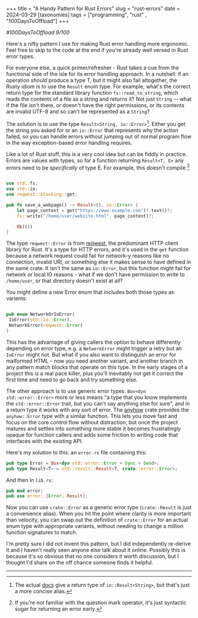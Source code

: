 +++
title =  "A Handy Pattern for Rust Errors"
slug =  "rust-errors"
date = 2024-03-29
[taxonomies]
tags = ["programming", "rust" ,  "100DaysToOffload"]
+++

*#100DaysToOffload 9/100*

Here's a nifty pattern I use for making Rust error handling more ergonomic. Feel free to skip to the code at the end if you're already well versed in Rust error types.

For everyone else, a quick primer/refresher - Rust takes a cue from the functional side of the isle for its error handling approach. In a nutshell: if an operation *should* produce a type T, but it might also fail altogether, the Rusty idiom is to use the `Result` enum type. For example, what's the correct return type for the standard library function `fs::read_to_string`,  which reads the contents of a file as a string and returns it? Not just `String` --  what if the file isn't there, or doesn't have the right permissions, or its contents are invalid UTF-8 and so can't be represented as a `String`? 

The solution is to use the type `Result<String, io::Error>`[^1]. Either you get the string you asked for or an `io::Error` that represents why the action failed, so you can handle errors without jumping out of normal program flow in the way exception-based error handling requires.


Like a lot of Rust stuff, this is a very cool idea but can be fiddly in practice. Errors are values with types, so for a  function returning `Result<T, E>` any errors need to be *specifically* of type E. For example, this doesn't compile [^2]

```rust

use std::fs;
use std::io;
use reqwest::blocking::get;

pub fn save_a_webpage() -> Result<(), io::Error> {
    let page_content = get("https://www.example.com")?.text()?;
    fs::write("/home/user/website.html", page_content)?;

    Ok(())
}

```

The type `reqwest::Error`  is from  [reqwest](https://docs.rs/reqwest/latest/reqwest/index.html), the predominant HTTP client library for Rust. It's a type for HTTP errors, and it's used in the `get` function because a network request could fail for network-y reasons like no connection, invalid URI, or something else it makes sense to have defined in the same crate. It isn't the same as `io::Error`, but this function might fail for network *or* local IO reasons - what if we don't have permission to write to  `/home/user`, or that directory doesn't exist at all?

You might define a new Error enum that includes both those types as varients: 

```rust

pub enum NetworkOrIoError{
 IoError(std::io::Error),
 NetworkError(reqwest::Error)
}

```

This has the advantage of giving callers the option to behave differently depending on error type, e.g. a `NetworkError` might trigger a retry but an `IoError` might not. But what if you also want to distinguish an error for malformed HTML - now you need another variant, and another branch in any pattern match blocks that operate on this type. In the early stages of a project this is a real pace killer, plus you'll inevitably not get it correct the first time and need to go back and try something else. 

The other approach is to use generic error types. `Box<dyn std::error::Error>` more or less means "a type that you know implements the `std::error::Error` trait, but you can't say anything else for sure", and in a return type it works with any sort of error. The [anyhow](https://docs.rs/anyhow/latest/anyhow/) crate provides the `anyhow::Error` type with a similar function. This lets you move fast and focus on the core control flow without distraction, but once the project matures and settles into something more stable it becomes frustratingly opaque for function callers and adds some friction to writing code that interfaces with the existing API. 

Here's my solution to this: an `error.rs` file containing this: 

```rust
pub type Error = Box<dyn std::error::Error + Sync + Send>;
pub type Result<T> = std::result::Result<T, crate::error::Error>;
```

And then in `lib.rs`:
```rust
pub mod error;
pub use error::{Error, Result};
```

Now you can use `crate::Error` as a generic error type (`crate::Result` is just a convenience alias).  When you hit the point where clarity is more important than velocity, you can swap out the definition of `crate::Error` for an actual enum type with appropriate variants, without needing to change a million function signatures to match. 


I'm pretty sure I did not invent this pattern, but I did independently re-derive it and I haven't really seen anyone else talk about it online. Possibly this is because it's so obvious that no one considers it worth discussion, but I thought I'd share on the off chance someone finds it helpful. 



---
[^1]: The actual [docs](https://doc.rust-lang.org/nightly/std/fs/fn.read_to_string.html) give a return type of `io::Result<String>`, but that's just a more concise alias. 

[^2]: If you're not familiar with the question mark operator, it's just syntactic sugar for returning an error early.

